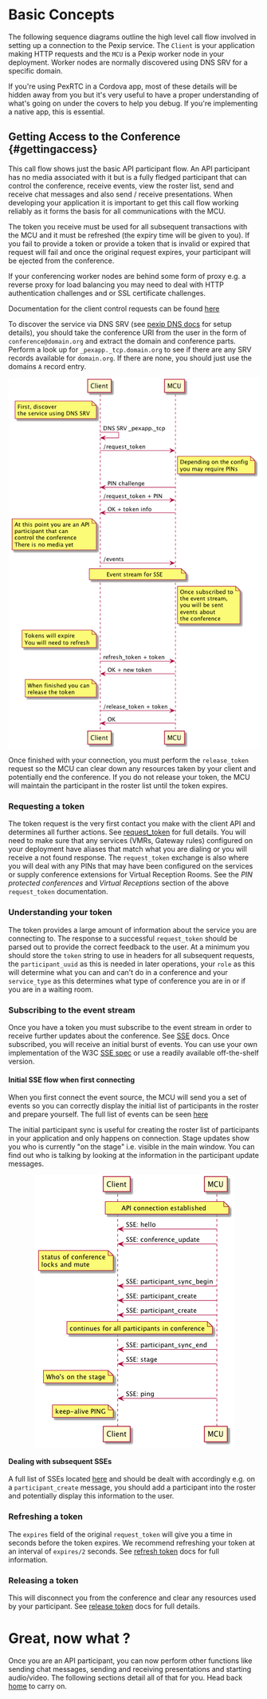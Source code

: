 ---
---
# Basic Concepts

The following sequence diagrams outline the high level call flow
involved in setting up a connection to the Pexip service.  The
`Client` is your application making HTTP requests and the `MCU` is a
Pexip worker node in your deployment.  Worker nodes are normally
discovered using DNS SRV for a specific domain.

If you're using PexRTC in a Cordova app, most of these details will be
hidden away from you but it's very useful to have a proper
understanding of what's going on under the covers to help you debug.
If you're implementing a native app, this is essential.

## Getting Access to the Conference {#gettingaccess}

This call flow shows just the basic API participant flow.  An API
participant has no media associated with it but is a fully fledged
participant that can control the conference, receive events, view the
roster list, send and receive chat messages and also send / receive
presentations.  When developing your application it is important to
get this call flow working reliably as it forms the basis for all
communications with the MCU.

The token you receive must be used for all subsequent transactions
with the MCU and it must be refreshed (the expiry time will be given
to you).  If you fail to provide a token or provide a token that is
invalid or expired that request will fail and once the original
request expires, your participant will be ejected from the conference.

If your conferencing worker nodes are behind some form of proxy
e.g. a reverse proxy for load balancing you may need to deal with HTTP
authentication challenges and or SSL certificate challenges.

Documentation for the client control requests can be found [here](https://docs.pexip.com/api_client/api_rest.htm#client_summary)

To discover the service via DNS SRV
(see
[pexip DNS docs](https://docs.pexip.com/admin/dns_records.htm#connect)
for setup details), you should take the conference URI from the user
in the form of `conference@domain.org` and extract the domain and
conference parts.  Perform a look up for `_pexapp._tcp.domain.org` to
see if there are any SRV records available for `domain.org`.  If there
are none, you should just use the domains `A` record entry.

<img src="images/request_token_sequence.png" style="display:block;margin:auto" alt="request token sequence">

Once finished with your connection, you must perform the
`release_token` request so the MCU can clear down any resources taken
by your client and potentially end the conference.  If you do not
release your token, the MCU will maintain the participant in the
roster list until the token expires.

### Requesting a token

The token request is the very first contact you make with the client
API and determines all further actions.  See
[request_token](https://docs.pexip.com/api_client/api_rest.htm#request_token) for full
details.  You will need to make sure that any services (VMRs, Gateway rules)
configured on your deployment have aliases that match what you are
dialing or you will receive a not found response.  The
`request_token` exchange is also where you will deal with any PINs
that may have been configured on the services or supply conference
extensions for Virtual Reception Rooms.  See the *PIN protected
conferences* and *Virtual Receptions* section of the above
`request_token` documentation.

### Understanding your token

The token provides a large amount of information about the service you
are connecting to.  The response to a successful `request_token`
should be parsed out to provide the correct feedback to the user.  At
a minimum you should store the `token` string to use in headers for
all subsequent requests, the `participant_uuid` as this is needed in later
operations, your `role` as this will determine what you can and can't
do in a conference and your `service_type` as this determines what
type of conference you are in or if you are in a waiting room.

### Subscribing to the event stream

Once you have a token you must subscribe to the event stream in order
to receive further updates about the conference.  See
[SSE](https://docs.pexip.com/api_client/api_rest.htm#server_sent) docs.  Once
subscribed, you will receive an initial burst of events.  You can use your own implementation of the
W3C [SSE spec](https://www.w3.org/TR/2011/WD-eventsource-20111020/) or
use a readily available off-the-shelf version.

#### Initial SSE flow when first connecting

When you first connect the event source, the MCU will send you a set
of events so you can correctly display the initial list of
participants in the roster and prepare yourself.  The full list of events
can be seen
[here](https://docs.pexip.com/api_client/api_rest.htm#server_summary)

The initial participant sync is useful for creating the roster list of
participants in your application and only happens on connection.
Stage updates show you who is currently "on the stage" i.e. visible in
the main window.  You can find out who is talking by looking at the
information in the participant update messages.

<img src="images/initial_sse_sequence.png" style="display:block;margin:auto" alt="initial sse flow">

#### Dealing with subsequent SSEs

A full list of SSEs located [here](https://docs.pexip.com/api_client/api_rest.htm#server_summary) and
should be dealt with accordingly e.g. on a `participant_create`
message, you should add a participant into the roster and potentially
display this information to the user.

### Refreshing a token

The `expires` field of the original `request_token` will give you a
time in seconds before the token expires.  We recommend refreshing
your token at an interval of `expires/2` seconds.
See
[refresh token](https://docs.pexip.com/api_client/api_rest.htm#refresh_token) docs
for full information.

### Releasing a token

This will disconnect you from the conference and clear any resources
used by your participant.  See
[release token](https://docs.pexip.com/api_client/api_rest.htm#release_token) docs for full details.

# Great, now what ?

Once you are an API participant, you can now perform other functions
like sending chat messages, sending and receiving presentations and
starting audio/video.  The following sections detail all of that
for you.  Head back [home](index#start) to carry on.
